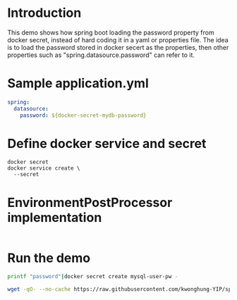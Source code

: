 # Introduction

This demo shows how spring boot loading the password property from docker secret, instead of hard coding it in a yaml or properties file. The idea is to load the password stored in docker secert as the properties, then other properties such as "spring.datasource.password" can refer to it.

# Sample application.yml 

```yaml
spring:
  datasource:
    password: ${docker-secret-mydb-password}
```
# Define docker service and secret

```
docker secret
docker service create \
  --secret
```

# EnvironmentPostProcessor implementation

```spring
```

# Run the demo

```bash
printf "password"|docker secret create mysql-user-pw -
```

```bash
wget -qO- --no-cache https://raw.githubusercontent.com/kwonghung-YIP/spring-boot-docker-secret/master/docker-compose.yml | docker stack deploy --compose-file - demo
```
